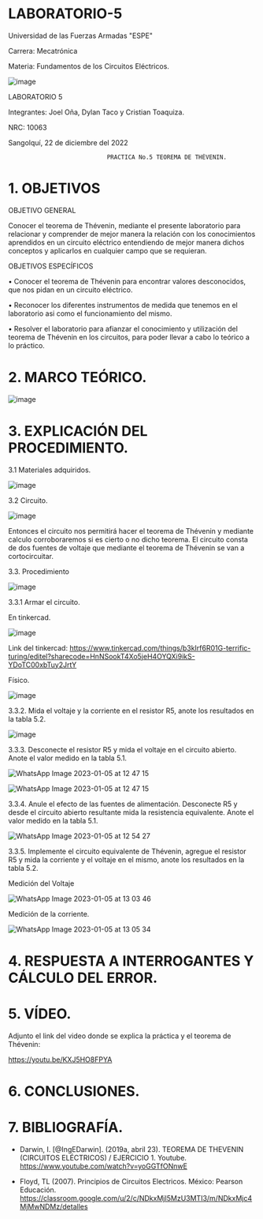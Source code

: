 # LABORATORIO-5

Universidad de las Fuerzas Armadas "ESPE"

Carrera: Mecatrónica

Materia: Fundamentos de los Circuitos Eléctricos.

![image](https://user-images.githubusercontent.com/116817673/210873361-db15131a-d34d-47f8-870e-a8e8ebd0f188.png)

LABORATORIO 5

Integrantes: Joel Oña, Dylan Taco y Cristian Toaquiza.

NRC: 10063

Sangolquí, 22 de diciembre del 2022

                                PRACTICA No.5 TEOREMA DE THÉVENIN.          
                                
# 1. OBJETIVOS

OBJETIVO GENERAL

Conocer el teorema de Thévenin, mediante el presente laboratorio para relacionar y comprender de mejor manera la relación con los conocimientos aprendidos en un circuito eléctrico entendiendo de mejor manera dichos conceptos y aplicarlos en cualquier campo que se requieran.

OBJETIVOS ESPECÍFICOS

• Conocer el teorema de Thévenin para encontrar valores desconocidos, que nos pidan en un circuito eléctrico.

• Reconocer los diferentes instrumentos de medida que tenemos en el laboratorio asi como el funcionamiento del mismo.

• Resolver el laboratorio para afianzar el conocimiento y utilización del teorema de Thévenin en los circuitos, para poder llevar a cabo lo teórico a lo práctico.

# 2. MARCO TEÓRICO.

![image](https://user-images.githubusercontent.com/116817673/211003665-8986a9a6-3c9a-4f89-af93-4f794d594b17.png)

# 3. EXPLICACIÓN DEL PROCEDIMIENTO.

3.1 Materiales adquiridos.

![image](https://user-images.githubusercontent.com/116817673/210875762-edca3b75-6d86-4edf-a060-ba15a82ca4e8.png)

3.2 Circuito.

![image](https://user-images.githubusercontent.com/116817673/210875984-765d6c83-9987-47b8-bd71-5757b820bd0c.png)

Entonces el circuito nos permitirá hacer el teorema de Thévenin y mediante calculo corroboraremos si es cierto o no dicho teorema.
El circuito consta de dos fuentes de voltaje que mediante el teorema de Thévenin se van a cortocircuitar.

3.3. Procedimiento

![image](https://user-images.githubusercontent.com/116687152/210885891-e67868b5-4764-4842-86dc-2635a92f5c72.png)

3.3.1 Armar el circuito.

En tinkercad.

![image](https://user-images.githubusercontent.com/116687152/210889480-aaef7cb8-d02e-4b0b-afee-41fd77e06e7f.png)

Link del tinkercad: https://www.tinkercad.com/things/b3kIrf6R01G-terrific-turing/editel?sharecode=HnNSookT4Xo5jeH4OYQXi9ikS-YDoTC00xbTuy2JrtY

Físico.

![image](https://user-images.githubusercontent.com/116817673/211011762-d8cfdf3d-41ba-43f1-a265-863d85fe875f.png)

3.3.2. Mida el voltaje y la corriente en el resistor R5, anote los resultados en la tabla 5.2.


![image](https://user-images.githubusercontent.com/116687152/210889601-0517898b-2480-4048-9ee7-1e4e3123a921.png)

3.3.3. Desconecte el resistor R5 y mida el voltaje en el circuito abierto. Anote el valor medido en la tabla 5.1.

![WhatsApp Image 2023-01-05 at 12 47 15](https://user-images.githubusercontent.com/116687152/210889751-d2ea6690-b5c4-43de-84c7-7e293fa6fa69.jpeg)

![WhatsApp Image 2023-01-05 at 12 47 15](https://user-images.githubusercontent.com/116687152/210889751-d2ea6690-b5c4-43de-84c7-7e293fa6fa69.jpeg)

3.3.4. Anule el efecto de las fuentes de alimentación. Desconecte R5 y desde el circuito abierto resultante mida la resistencia equivalente. Anote el valor medido en la tabla 5.1. 

![WhatsApp Image 2023-01-05 at 12 54 27](https://user-images.githubusercontent.com/116687152/210889855-bc77da8a-886e-4e49-a502-cb01343264e1.jpeg)

3.3.5. Implemente el circuito equivalente de Thévenin, agregue el resistor R5 y mida la corriente y el voltaje en el mismo, anote los resultados en la tabla 5.2.

Medición del Voltaje

![WhatsApp Image 2023-01-05 at 13 03 46](https://user-images.githubusercontent.com/116687152/210889971-bd37379a-da87-42fc-9d23-1d193bca93bb.jpeg)

Medición de la corriente. 

![WhatsApp Image 2023-01-05 at 13 05 34](https://user-images.githubusercontent.com/116687152/210890072-1480b3a5-1cb8-45d3-892b-22c2d0348c1c.jpeg)


# 4. RESPUESTA A INTERROGANTES Y CÁLCULO DEL ERROR.


# 5. VÍDEO.

Adjunto el link del video donde se explica la práctica y el teorema de Thévenin:

https://youtu.be/KXJ5HO8FPYA

# 6. CONCLUSIONES.

# 7. BIBLIOGRAFÍA.

* Darwin, I. [@IngEDarwin]. (2019a, abril 23). TEOREMA DE THEVENIN (CIRCUITOS ELÉCTRICOS) / EJERCICIO 1. Youtube. https://www.youtube.com/watch?v=yoGGTfONnwE

*	Floyd, TL (2007). Principios de Circuitos Electricos. México: Pearson Educación. https://classroom.google.com/u/2/c/NDkxMjI5MzU3MTI3/m/NDkxMjc4MjMwNDMz/detalles






